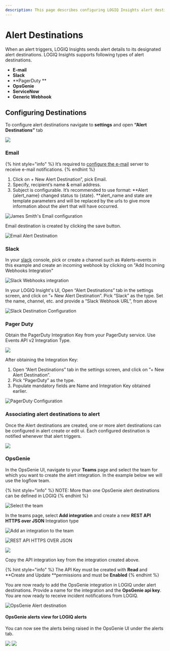 ```yaml
---
description: This page describes configuring LOGIQ Insights alert destinations.
---
```


# Alert Destinations

When an alert triggers, LOGIQ Insights sends alert details to its designated alert destinations. LOGIQ Insights supports following types of alert destinations.

* **E-mail**
* **Slack**
* **PagerDuty **
* **OpsGenie**
* **ServiceNow**
* **Generic Webhook**

## Configuring Destinations

&#x20;To configure alert destinations navigate to **settings** and open **“Alert Destinations”** tab

![](<../.gitbook/assets/Screen Shot 2021-11-16 at 5.36.31 PM.png>)

### Email

{% hint style="info" %}
&#x20;It’s required to [configure the e-mail](email-configuration-setup.md) server to receive e-mail notifications.
{% endhint %}

1. Click on + New Alert Destination”, pick Email.
2. Specify, recipient’s name & email address.
3. Subject is configurable. It’s recommended to use format: **Alert {alert\_name} changed status to {state}. **alert\_name and state are template parameters and will be replaced by the urls  to give more information about the alert that will have occurred.

![James Smith's Email configuration](<../.gitbook/assets/Screen Shot 2020-08-11 at 1.24.28 PM.png>)

&#x20;Email destination is created by clicking the save button.

![Email Alert Destination](<../.gitbook/assets/Screen Shot 2020-08-11 at 1.33.34 PM.png>)

### Slack

In your [slack](https://my.slack.com/services/new/incoming-webhook/) console, pick or create a channel such as #alerts-events in this example and create an incoming webhook by clicking on "Add Incoming Webhooks Integration"

![Slack Webhooks integration](<../.gitbook/assets/Screen Shot 2020-08-11 at 3.10.58 PM.png>)

In your LOGIQ Insight's UI, Open “Alert Destinations” tab in the settings screen, and click on ”+ New Alert Destination”. Pick “Slack” as the type. Set the name, channel, etc. and provide a “Slack Webhook URL”, from above

![Slack Destination Configuration](<../.gitbook/assets/Screen Shot 2020-08-11 at 1.39.49 PM.png>)

### Pager Duty

Obtain the PagerDuty Integration Key from your PagerDuty service. Use Events API v2 Integration Type.

![](<../.gitbook/assets/Screen Shot 2020-08-11 at 4.31.41 PM.png>)

After obtaining the Integration Key:

1. Open “Alert Destinations” tab in the settings screen, and click on ”+ New Alert Destination”.
2. Pick “PagerDuty” as the type.
3. Populate mandatory fields are Name and Integration Key obtained earlier.

![PagerDuty Configuration](<../.gitbook/assets/Screen Shot 2020-08-11 at 5.02.05 PM.png>)

### Associating alert destinations to alert

Once the Alert destinations are created, one or more alert destinations can be configured in alert create or edit ui. Each configured destination is notified whenever that alert triggers.

![](<../.gitbook/assets/Screen Shot 2020-08-11 at 5.11.15 PM.png>)

### OpsGenie

In the OpsGenie UI, navigate to your **Teams** page and select the team for which you want to create the alert integration. In the example below we will use the logflow team.

{% hint style="info" %}
NOTE: More than one OpsGenie alert destinations can be defined in LOGIQ
{% endhint %}

![Select the team](<../.gitbook/assets/Screen Shot 2021-11-16 at 9.17.24 PM.png>)

In the teams page, select **Add integration** and create a new **REST API HTTPS over JSON** Integration type

![Add an integration to the team](<../.gitbook/assets/Screen Shot 2021-11-16 at 9.17.38 PM.png>)

![REST API HTTPS OVER JSON](<../.gitbook/assets/Screen Shot 2021-11-16 at 9.17.53 PM.png>)

![](<../.gitbook/assets/Screen Shot 2021-11-16 at 9.18.49 PM.png>)

Copy the API integration key from the integration created above.

{% hint style="info" %}
The API Key must be created with **Read** and **Create and Update **permissions and must be **Enabled**
{% endhint %}

You are now ready to add the OpsGenie integration in LOGIQ under alert destinations. Provide a name for the integration and the **OpsGenie api key**. You are now ready to receive incident notifications from LOGIQ.

![OpsGenie Alert destination](<../.gitbook/assets/Screen Shot 2021-11-16 at 5.43.31 PM.png>)

#### OpsGenie alerts view for LOGIQ alerts

You can now see the alerts being raised in the OpsGenie UI under the alerts tab.

![](<../.gitbook/assets/Screen Shot 2021-11-16 at 9.22.53 PM.png>) ![](<../.gitbook/assets/Screen Shot 2021-11-16 at 9.23.18 PM.png>)
